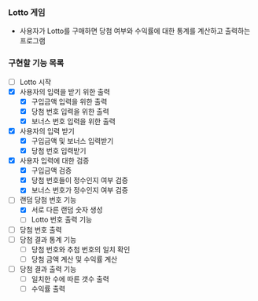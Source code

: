 ### Lotto 게임

- 사용자가 Lotto를 구매하면 당첨 여부와 수익률에 대한 통계를 계산하고 출력하는 프로그램

### 구현할 기능 목록

- [ ] Lotto 시작
- [x] 사용자의 입력을 받기 위한 출력
    - [x] 구입금액 입력을 위한 출력
    - [x] 당첨 번호 입력을 위한 출력
    - [x] 보너스 번호 입력을 위한 출력
- [x] 사용자의 입력 받기
    - [x] 구입금액 및 보너스 입력받기
    - [x] 당첨 번호 입력받기
- [x] 사용자 입력에 대한 검증
    - [x] 구입금액 검증
    - [x] 당첨 번호들이 정수인지 여부 검증
    - [x] 보너스 번호가 정수인지 여부 검증
- [ ] 랜덤 당첨 번호 기능
    - [x] 서로 다른 랜덤 숫자 생성
    - [ ] Lotto 번호 출력 기능
- [ ] 당첨 번호 출력
- [ ] 당첨 결과 통계 기능
    - [ ] 당첨 번호와 추첨 번호의 일치 확인
    - [ ] 당첨 금액 계산 및 수익률 계산
- [ ] 당첨 결과 출력 기능
    - [ ] 일치한 수에 따른 갯수 출력
    - [ ] 수익률 출력
